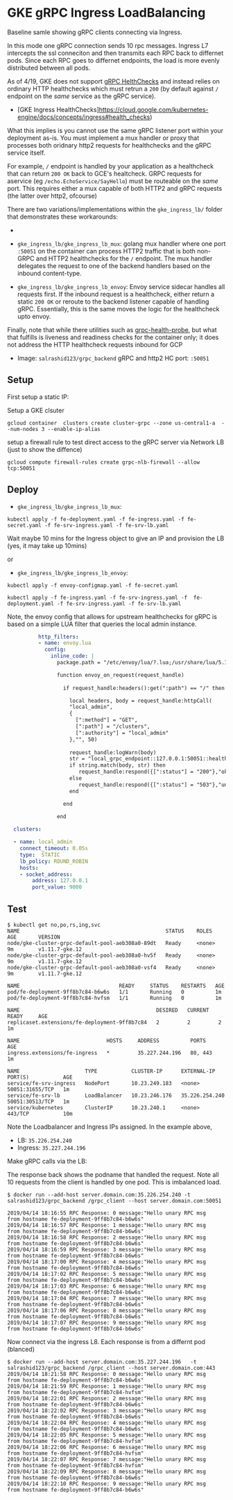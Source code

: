 # GKE gRPC Ingress LoadBalancing

Baseline samle showing gRPC clients connecting via Ingress.

In this mode one gRPC connection sends 10 rpc messages.  Ingress L7 intercepts the ssl conneciton and then transmits each RPC back to differnet pods.
Since each RPC goes to differnet endpoints, the load is more evenly distributed between all pods.

As of 4/19, GKE does not support [gRPC HelthChecks](https://github.com/grpc/grpc/blob/master/doc/health-checking.md) and
instead relies on ordinary HTTP healthchecks which must retrun a `200` (by default against `/` endpoint on the _same_ service
as the gRPC service).
 - [GKE Ingress HealthChecks]https://cloud.google.com/kubernetes-engine/docs/concepts/ingress#health_checks)

What this implies is you cannot use the same gRPC listener port within your deployment as-is.  You must implement a mux handler or proxy
that processes both oridnary http2 requests for healthchecks and the gRPC service itself.

For example, `/` endpoint is handled by your application as a healthcheck that can return `200 OK` back to GCE's healtcheck.
GRPC requests for aservice (eg `/echo.EchoService/SayHello`) must be routeable on the _same_ port.  This requires either a mux capable of
both HTTP2 and gRPC requests (the latter over http2, ofcourse)

There are two variations/implementations within the `gke_ingress_lb/` folder that demonstrates these workarounds:

* 

* `gke_ingress_lb/gke_ingress_lb_mux`:  golang mux handler where one port `:50051` on the container can process HTTP2 traffic that is
both non-GRPC and HTTP2 healthchecks for the `/` endpoint.  The mux handler delegates the request to one of the backend handlers based
on the inbound content-type.

* `gke_ingress_lb/gke_ingress_lb_envoy`:  Envoy service sidecar handles all requests first.  If the inbound request is a healthcheck,
either return a static `200 OK` or reroute to the backend listener capable of handling gRPC.  Essentially,
this is the same moves the logic for the healthcheck upto envoy.

Finally, note that while there utilities such as [grpc-health-probe](https://github.com/grpc-ecosystem/grpc-health-probe), but what that fulfills
is liveness and readiness checks for the container only; it does not address the HTTP healthcheck requests inbound for GCP  


- Image: `salrashid123/grpc_backend`
  gRPC and http2 HC port: `:50051`

## Setup

First setup a static IP:

Setup a GKE clsuter

```
gcloud container  clusters create cluster-grpc --zone us-central1-a  --num-nodes 3 --enable-ip-alias
```

setup a firewall rule to test direct access to the gRPC server via Network LB (just to show the diffence)

```
gcloud compute firewall-rules create grpc-nlb-firewall --allow tcp:50051
```

## Deploy

* `gke_ingress_lb/gke_ingress_lb_mux`:

```
kubectl apply -f fe-deployment.yaml -f fe-ingress.yaml -f fe-secret.yaml -f fe-srv-ingress.yaml -f fe-srv-lb.yaml
```

Wait maybe 10 mins for the Ingress object to give an IP and provision the LB (yes, it may take up 10mins)


or

* `gke_ingress_lb/gke_ingress_lb_envoy`:

```
kubectl apply -f envoy-configmap.yaml -f fe-secret.yaml
```

```
kubectl apply -f fe-ingress.yaml -f fe-srv-ingress.yaml -f  fe-deployment.yaml -f fe-srv-ingress.yaml -f fe-srv-lb.yaml
```

Note, the envoy config that allows for upstream healthchecks for gRPC is based on a simple LUA filter that queries the local admin instance.

```yaml
          http_filters:
          - name: envoy.lua
            config:
              inline_code: |
                package.path = "/etc/envoy/lua/?.lua;/usr/share/lua/5.1/nginx/?.lua;/etc/envoy/lua/" .. package.path

                function envoy_on_request(request_handle)
                
                  if request_handle:headers():get(":path") == "/" then

                    local headers, body = request_handle:httpCall(
                    "local_admin",
                    {
                      [":method"] = "GET",
                      [":path"] = "/clusters",
                      [":authority"] = "local_admin"
                    },"", 50)
                    
                    request_handle:logWarn(body)                    
                    str = "local_grpc_endpoint::127.0.0.1:50051::health_flags::healthy"
                    if string.match(body, str) then
                       request_handle:respond({[":status"] = "200"},"ok")
                    else
                       request_handle:respond({[":status"] = "503"},"unavailable")
                    end

                  end

                end     
                
  clusters:

  - name: local_admin
    connect_timeout: 0.05s
    type:  STATIC
    lb_policy: ROUND_ROBIN
    hosts:
    - socket_address:
        address: 127.0.0.1
        port_value: 9000                

```

## Test

```
$ kubectl get no,po,rs,ing,svc
NAME                                               STATUS    ROLES     AGE       VERSION
node/gke-cluster-grpc-default-pool-aeb308a0-89dt   Ready     <none>    9m        v1.11.7-gke.12
node/gke-cluster-grpc-default-pool-aeb308a0-hv5f   Ready     <none>    9m        v1.11.7-gke.12
node/gke-cluster-grpc-default-pool-aeb308a0-vsf4   Ready     <none>    9m        v1.11.7-gke.12

NAME                                READY     STATUS    RESTARTS   AGE
pod/fe-deployment-9ff8b7c84-b6w6s   1/1       Running   0          1m
pod/fe-deployment-9ff8b7c84-hvfsm   1/1       Running   0          1m

NAME                                            DESIRED   CURRENT   READY     AGE
replicaset.extensions/fe-deployment-9ff8b7c84   2         2         2         1m

NAME                            HOSTS     ADDRESS          PORTS     AGE
ingress.extensions/fe-ingress   *         35.227.244.196   80, 443   1m

NAME                     TYPE           CLUSTER-IP      EXTERNAL-IP      PORT(S)           AGE
service/fe-srv-ingress   NodePort       10.23.249.183   <none>           50051:31655/TCP   1m
service/fe-srv-lb        LoadBalancer   10.23.246.176   35.226.254.240   50051:30513/TCP   1m
service/kubernetes       ClusterIP      10.23.240.1     <none>           443/TCP           10m
```

Note the Loadbalancer and Ingress IPs assigned.  In the example above,

- LB: `35.226.254.240`
- Ingress: `35.227.244.196`


Make gRPC calls via the LB:

The response back shows the podname that handled the request.  Note all 10 requests from the client is handled by one pod.  This is imbalanced load.
```
$ docker run --add-host server.domain.com:35.226.254.240 -t salrashid123/grpc_backend /grpc_client --host server.domain.com:50051

2019/04/14 18:16:55 RPC Response: 0 message:"Hello unary RPC msg   from hostname fe-deployment-9ff8b7c84-b6w6s"
2019/04/14 18:16:57 RPC Response: 1 message:"Hello unary RPC msg   from hostname fe-deployment-9ff8b7c84-b6w6s"
2019/04/14 18:16:58 RPC Response: 2 message:"Hello unary RPC msg   from hostname fe-deployment-9ff8b7c84-b6w6s"
2019/04/14 18:16:59 RPC Response: 3 message:"Hello unary RPC msg   from hostname fe-deployment-9ff8b7c84-b6w6s"
2019/04/14 18:17:00 RPC Response: 4 message:"Hello unary RPC msg   from hostname fe-deployment-9ff8b7c84-b6w6s"
2019/04/14 18:17:02 RPC Response: 5 message:"Hello unary RPC msg   from hostname fe-deployment-9ff8b7c84-b6w6s"
2019/04/14 18:17:03 RPC Response: 6 message:"Hello unary RPC msg   from hostname fe-deployment-9ff8b7c84-b6w6s"
2019/04/14 18:17:04 RPC Response: 7 message:"Hello unary RPC msg   from hostname fe-deployment-9ff8b7c84-b6w6s"
2019/04/14 18:17:06 RPC Response: 8 message:"Hello unary RPC msg   from hostname fe-deployment-9ff8b7c84-b6w6s"
2019/04/14 18:17:07 RPC Response: 9 message:"Hello unary RPC msg   from hostname fe-deployment-9ff8b7c84-b6w6s"
```


Now connect via the ingress L8.  Each response is from a differnt pod (blanced)

```
$ docker run --add-host server.domain.com:35.227.244.196   -t salrashid123/grpc_backend /grpc_client --host server.domain.com:443
2019/04/14 18:21:58 RPC Response: 0 message:"Hello unary RPC msg   from hostname fe-deployment-9ff8b7c84-b6w6s"
2019/04/14 18:21:59 RPC Response: 1 message:"Hello unary RPC msg   from hostname fe-deployment-9ff8b7c84-hvfsm"
2019/04/14 18:22:01 RPC Response: 2 message:"Hello unary RPC msg   from hostname fe-deployment-9ff8b7c84-b6w6s"
2019/04/14 18:22:02 RPC Response: 3 message:"Hello unary RPC msg   from hostname fe-deployment-9ff8b7c84-b6w6s"
2019/04/14 18:22:04 RPC Response: 4 message:"Hello unary RPC msg   from hostname fe-deployment-9ff8b7c84-b6w6s"
2019/04/14 18:22:05 RPC Response: 5 message:"Hello unary RPC msg   from hostname fe-deployment-9ff8b7c84-hvfsm"
2019/04/14 18:22:06 RPC Response: 6 message:"Hello unary RPC msg   from hostname fe-deployment-9ff8b7c84-hvfsm"
2019/04/14 18:22:07 RPC Response: 7 message:"Hello unary RPC msg   from hostname fe-deployment-9ff8b7c84-hvfsm"
2019/04/14 18:22:09 RPC Response: 8 message:"Hello unary RPC msg   from hostname fe-deployment-9ff8b7c84-b6w6s"
2019/04/14 18:22:10 RPC Response: 9 message:"Hello unary RPC msg   from hostname fe-deployment-9ff8b7c84-b6w6s"
```
